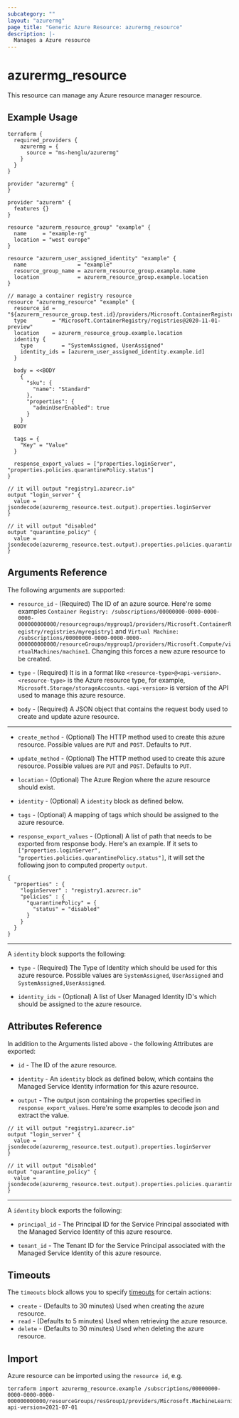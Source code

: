 ```yaml
---
subcategory: ""
layout: "azurermg"
page_title: "Generic Azure Resource: azurermg_resource"
description: |-
  Manages a Azure resource
---
```


# azurermg_resource

This resource can manage any Azure resource manager resource.

## Example Usage

```hcl
terraform {
  required_providers {
    azurermg = {
      source = "ms-henglu/azurermg"
    }
  }
}

provider "azurermg" {
}

provider "azurerm" {
  features {}
}

resource "azurerm_resource_group" "example" {
  name     = "example-rg"
  location = "west europe"
}

resource "azurerm_user_assigned_identity" "example" {
  name                = "example"
  resource_group_name = azurerm_resource_group.example.name
  location            = azurerm_resource_group.example.location
}

// manage a container registry resource
resource "azurermg_resource" "example" {
  resource_id = "${azurerm_resource_group.test.id}/providers/Microsoft.ContainerRegistry/registries/registry1"
  type        = "Microsoft.ContainerRegistry/registries@2020-11-01-preview"
  location    = azurerm_resource_group.example.location
  identity {
    type         = "SystemAssigned, UserAssigned"
    identity_ids = [azurerm_user_assigned_identity.example.id]
  }

  body = <<BODY
    {
      "sku": {
        "name": "Standard"
      },
      "properties": {
        "adminUserEnabled": true
      }
    }
  BODY

  tags = {
    "Key" = "Value"
  }

  response_export_values = ["properties.loginServer", "properties.policies.quarantinePolicy.status"]
}

// it will output "registry1.azurecr.io"
output "login_server" {
  value = jsondecode(azurermg_resource.test.output).properties.loginServer
}

// it will output "disabled"
output "quarantine_policy" {
  value = jsondecode(azurermg_resource.test.output).properties.policies.quarantinePolicy.status
}
```

## Arguments Reference

The following arguments are supported:
* `resource_id` - (Required) The ID of an azure source. 
  Here're some examples 
  `Container Registry: /subscriptions/00000000-0000-0000-0000-000000000000/resourcegroups/mygroup1/providers/Microsoft.ContainerRegistry/registries/myregistry1` and 
  `Virtual Machine: /subscriptions/00000000-0000-0000-0000-000000000000/resourceGroups/mygroup1/providers/Microsoft.Compute/virtualMachines/machine1`.
  Changing this forces a new azure resource to be created.

* `type` - (Required) It is in a format like `<resource-type>@<api-version>`. `<resource-type>` is the Azure resource type, for example, `Microsoft.Storage/storageAccounts`.
  `<api-version>` is version of the API used to manage this azure resource.

* `body` - (Required) A JSON object that contains the request body used to create and update azure resource. 

---

* `create_method` - (Optional) The HTTP method used to create this azure resource. Possible values are `PUT` and `POST`. Defaults to `PUT`.

* `update_method` - (Optional) The HTTP method used to create this azure resource. Possible values are `PUT` and `POST`. Defaults to `PUT`.
  
* `location` - (Optional) The Azure Region where the azure resource should exist. 
  
* `identity` - (Optional) A `identity` block as defined below. 

* `tags` - (Optional) A mapping of tags which should be assigned to the azure resource. 

* `response_export_values` - (Optional) A list of path that needs to be exported from response body. Here's an example. 
  If it sets to `["properties.loginServer", "properties.policies.quarantinePolicy.status"]`, it will set the following json to computed property `output`.
```
{
  "properties" : {
    "loginServer" : "registry1.azurecr.io"
    "policies" : {
      "quarantinePolicy" = {
        "status" = "disabled"
      }
    }
  }
}
```
---

A `identity` block supports the following:

* `type` - (Required) The Type of Identity which should be used for this azure resource. Possible values are `SystemAssigned`, `UserAssigned` and `SystemAssigned,UserAssigned`. 

* `identity_ids` - (Optional) A list of User Managed Identity ID's which should be assigned to the azure resource. 


## Attributes Reference

In addition to the Arguments listed above - the following Attributes are exported:

* `id` - The ID of the azure resource.

* `identity` - An `identity` block as defined below, which contains the Managed Service Identity information for this azure resource.

* `output` - The output json containing the properties specified in `response_export_values`. Here're some examples to decode json and extract the value.
```
// it will output "registry1.azurecr.io"
output "login_server" {
  value = jsondecode(azurermg_resource.test.output).properties.loginServer
}

// it will output "disabled"
output "quarantine_policy" {
  value = jsondecode(azurermg_resource.test.output).properties.policies.quarantinePolicy.status
}
```


---

A `identity` block exports the following:

* `principal_id` - The Principal ID for the Service Principal associated with the Managed Service Identity of this azure resource.

* `tenant_id` - The Tenant ID for the Service Principal associated with the Managed Service Identity of this azure resource.

## Timeouts

The `timeouts` block allows you to specify [timeouts](https://www.terraform.io/docs/configuration/resources.html#timeouts) for certain actions:

* `create` - (Defaults to 30 minutes) Used when creating the azure resource.
* `read` - (Defaults to 5 minutes) Used when retrieving the azure resource.
* `delete` - (Defaults to 30 minutes) Used when deleting the azure resource.

## Import

Azure resource can be imported using the `resource id`, e.g.

```shell
terraform import azurermg_resource.example /subscriptions/00000000-0000-0000-0000-000000000000/resourceGroups/resGroup1/providers/Microsoft.MachineLearningServices/workspaces/workspace1/computes/cluster1?api-version=2021-07-01
```
